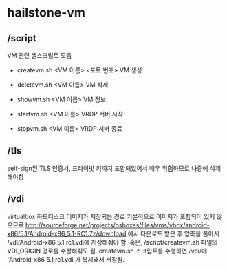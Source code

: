# hailstone-vm

## /script
VM 관련 셸스크립트 모음

* createvm.sh <VM 이름> <포트 번호>
VM 생성

* deletevm.sh <VM 이름>
VM 삭제

* showvm.sh <VM 이름>
VM 정보

* startvm.sh <VM 이름>
VRDP 서버 시작

* stopvm.sh <VM 이름>
VRDP 서버 종료


## /tls
self-sign된 TLS 인증서, 프라이빗 키까지 포함돼있어서 매우 위험하므로 나중에 삭제해야함

## /vdi
virtualbox 하드디스크 이미지가 저장되는 경로
기본적으로 이미지가 포함되어 있지 않으므로 http://sourceforge.net/projects/osboxes/files/vms/vbox/android-x86/5.1/Android-x86_5.1-RC1.7z/download 에서 다운로드 받은 후 압축을 풀어서 /vdi/Android-x86 5.1 rc1.vdi에 저장해줘야 함. 혹은, /script/createvm.sh 파일의 VDI_ORIGIN 경로를 수정해줘도 됨.
createvm.sh 스크립트를 수행하면 /vdi/에 'Android-x86 5.1 rc1.vdi'가 복제돼서 저장됨.
